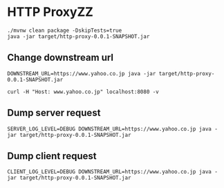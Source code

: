 # HTTP ProxyZZ

```
./mvnw clean package -DskipTests=true
java -jar target/http-proxy-0.0.1-SNAPSHOT.jar
```


## Change downstream url

```
DOWNSTREAM_URL=https://www.yahoo.co.jp java -jar target/http-proxy-0.0.1-SNAPSHOT.jar
```

```
curl -H "Host: www.yahoo.co.jp" localhost:8080 -v
```

## Dump server request


```
SERVER_LOG_LEVEL=DEBUG DOWNSTREAM_URL=https://www.yahoo.co.jp java -jar target/http-proxy-0.0.1-SNAPSHOT.jar
```

## Dump client request

```
CLIENT_LOG_LEVEL=DEBUG DOWNSTREAM_URL=https://www.yahoo.co.jp java -jar target/http-proxy-0.0.1-SNAPSHOT.jar
```
